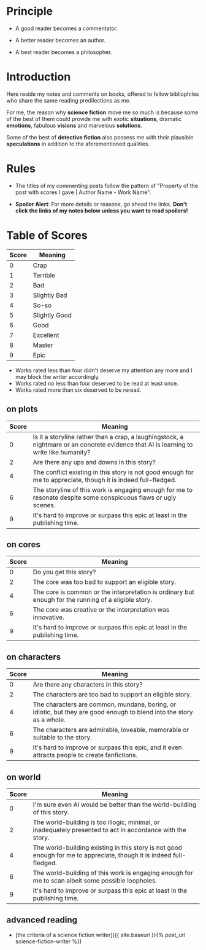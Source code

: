 ---
---

# Principle
+ A good reader becomes a commentator.

+ A better reader becomes an author.

+ A best reader becomes a philosopher.

# Introduction
Here reside my notes and comments on books, offered to fellow bibliophiles who share the same reading predilections as me.

For me, the reason why **science fiction** move me so much is because some of the best of them could provide me with exotic **situations**,  dramatic **emotions**, fabulous **visions** and marvelous **solutions**.

Some of the best of **detective fiction** also possess me with their plausible **speculations** in addition to the aforementioned qualities.


# Rules
+ The titles of my commenting posts follow the pattern of "Property of the post with scores I gave \| Author Name - Work Name".

+ **Spoiler Alert**: For more details or reasons, go ahead the links. **Don't click the links of my notes below unless you want to read spoilers!**

# Table of Scores

| Score | Meaning |
| ----- | ------- |
|   0   |  Crap   |
|   1   |  Terrible  |
|   2   |  Bad    |
|   3   | Slightly Bad |
|   4   | So-so |
|   5   | Slightly Good |
|   6   |  Good   |
|   7   |  Excellent |
|   8   |  Master |
|   9   |  Epic   |

+ Works rated less than four didn't deserve my attention any more and I may block the writer accordingly.
+ Works rated no less than four deserved to be read at least once.
+ Works rated more than six deserved to be reread.

## on plots

| Score | Meaning |
| ----- | ------- |
|   0   | Is it a storyline rather than a crap, a laughingstock, a nightmare or an concrete evidence that AI is learning to write like humanity? |
|   2   | Are there any ups and downs in this story? |
|   4   | The conflict existing in this story is not good enough for me to appreciate, though it is indeed full-fledged.  |
|   6   | The storyline of this work is engaging enough for me to resonate despite some conspicuous flaws or ugly scenes. |
|   9   | It's hard to improve or surpass this epic at least in the publishing time. |

## on cores

| Score | Meaning |
| ----- | ------- |
|   0   | Do you get this story? |
|   2   | The core was too bad to support an eligible story. |
|   4   | The core is common or the interpretation is ordinary but enough for the running of a eligible story. |
|   6   | The core was creative or the interpretation was innovative. |
|   9   | It's hard to improve or surpass this epic at least in the publishing time. |

## on characters 

| Score | Meaning |
| ----- | ------- |
|   0   |  Are there any characters in this story? |
|   2   | The characters are too bad to support an eligible story. |
|   4   | The characters are common, mundane, boring, or idiotic, but they are good enough to blend into the story as a whole. |
|   6   | The characters are admirable, loveable, memorable or suitable to the story. |
|   9   | It's hard to improve or surpass this epic, and it even attracts people to create fanfictions. |


## on world 

| Score | Meaning |
| ----- | ------- |
|   0   | I'm sure even AI would be better than the world-building of this story. |
|   2   | The world-building is too illogic, minimal, or inadequately presented to act in accordance with the story. |
|   4   | The world-building existing in this story is not good enough for me to appreciate, though it is indeed full-fledged.  |
|   6   | The world-building of this work is engaging enough for me to scan albeit some possible loopholes. |
|   9   | It's hard to improve or surpass this epic at least in the publishing time. |

## advanced reading 
+ [the criteria of a science fiction writer]({{ site.baseurl }}{% post_url science-fiction-writer %})
